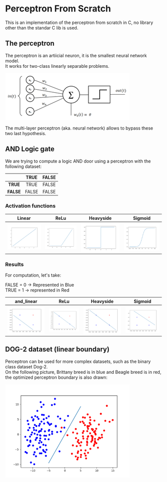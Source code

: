 # Perceptron From Scratch

This is an implementation of the perceptron from scratch in C, no library other than the standar C lib is used.

## The perceptron

The perceptron is an artiicial neuron, it is the smallest neural network model.  
It works for two-class linearly separable problems.  

<img href="https://commons.wikimedia.org/wiki/File:Perceptron_moj.png" src="extra/Perceptron.png" width="400">

The multi-layer perceptron (aka. neural network) allows to bypass these two last hypothesis.

## AND Logic gate

We are trying to compute a logic AND door using a perceptron with the following dataset:  

&nbsp;| **TRUE** | **FALSE**
:--:|:--:|:--:
**TRUE**| TRUE | FALSE
**FALSE** | FALSE | FALSE

### Activation functions

Linear | ReLu | Heavyside | Sigmoid
:--:|:--:|:--:|:--:
<img src="extra/linear.png" width="200"> | <img src="extra/relu.png" width="200"> | <img src="extra/heavyside.png" width="200"> | <img src="extra/sigmoid.png" width="200">  

### Results

For computation, let's take:  

FALSE = 0 -> Represented in Blue  
TRUE = 1 -> represented in Red  

and_linear | ReLu | Heavyside | Sigmoid
:--:|:--:|:--:|:--:
<img src="extra/and_linear.png" width="200"> | <img src="extra/and_relu.png" width="200"> | <img src="extra/and_heavyside.png" width="200"> | <img src="extra/and_sigmoid.png" width="200">  

## DOG-2 dataset (linear boundary)

Perceptron can be used for more complex datasets, such as the binary class dataset Dog-2.  
On the following picture, Brittany breed is in blue and Beagle breed is in red, the optimized perceptron boundary is also drawn:  

<img src="extra/dog_2_heavyside.png" width="400">
